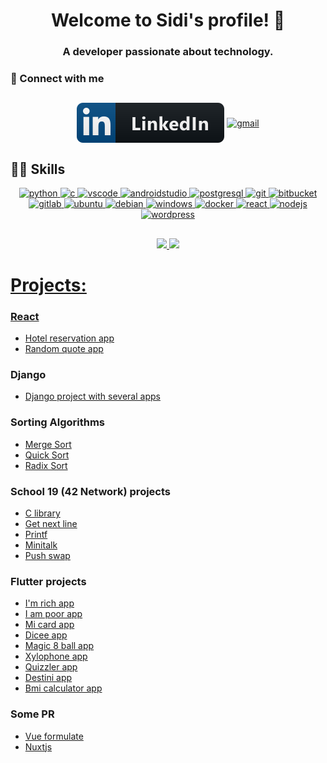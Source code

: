 <div align="center">

# Welcome to Sidi's profile! :wave:

</div>

<h3 align="center">A developer passionate about technology.</h3>

<h3>🔌 Connect with me</h3>

##

<div align="center">
 <p>
  <a href="https://www.linkedin.com/in/sidi-zawi-23197b174/" target="_blank"><img align="center" src="https://github.com/ryihan/ryihan-material/blob/main/Icon/linkedin.svg" alt="linkedin" /></a>
 <a href="mailto:zawisidim@gmail.com">
    <img align="center" src="https://github.com/keikomori/icons-badges/blob/master/badges/Gmail/gmail.svg" alt="gmail" />
  </a>
 </p>
 
 <h2 align="left">👩‍💻 Skills</h2>

<p>
  <a href="https://www.python.org"><img src="https://github.com/keikomori/icons-badges/blob/master/icons/Python/python.svg" alt="python" width="40" height="40"/>
  <a href="https://www.learn-c.org"><img src="https://github.com/keikomori/icons-badges/blob/master/icons/C/c.svg" alt="c" width="40" height="40"/>
  <a href="https://code.visualstudio.com"><img src="https://github.com/keikomori/icons-badges/blob/master/icons/VSCode/vscode.svg" alt="vscode" width="40" height="40"/>
  <a href="https://developer.android.com/studio/"><img src="https://github.com/keikomori/icons-badges/blob/master/icons/Android/android.svg" alt="androidstudio" width="40" height="40"/>
  <a href="https://www.postgresql.org"><img src="https://github.com/keikomori/icons-badges/blob/master/icons/Postgresql/postgresql.svg" alt="postgresql" width="40" height="40"/>
  <a href="https://git-scm.com/"><img src="https://github.com/keikomori/icons-badges/blob/master/icons/Git/git.svg" alt="git" width="40" height="40"/>
  <a href="https://bitbucket.org/"><img src="https://github.com/keikomori/icons-badges/blob/master/icons/Bitbucket/bitbucket.svg" alt="bitbucket" width="40" height="40"/>
  <a href="https://gitlab.com/"><img src="https://github.com/keikomori/icons-badges/blob/master/icons/GitLab/gitlab.svg" alt="gitlab" width="40" height="40"/>
  <a href="https://ubuntu.com/"><img src="https://github.com/keikomori/icons-badges/blob/master/icons/Ubuntu/ubuntu.svg" alt="ubuntu" width="40" height="40"/>
  <a href="https://www.debian.org/"><img src="https://github.com/keikomori/icons-badges/blob/master/icons/Debian/debian_original.svg" alt="debian" width="40" height="40"/>
  <a href="https://www.microsoft.com/pt-br/windows/"><img src="https://github.com/keikomori/icons-badges/blob/master/icons/Windows/windows.svg" alt="windows" width="40" height="40"/>
  <a href="https://www.docker.com/"><img src="https://github.com/keikomori/icons-badges/blob/master/icons/Docker/docker.svg" alt="docker" width="40" height="40"/>
  <a href="https://reactjs.org//"><img src="https://github.com/keikomori/icons-badges/blob/master/icons/React/react.svg" alt="react" width="40" height="40"/>
  <a href="https://nodejs.org/en/"><img src="https://github.com/keikomori/icons-badges/blob/master/icons/NodeJS/nodejs.svg" alt="nodejs" width="40" height="40"/>
  <a href="https://wordpress.org/"><img src="https://github.com/keikomori/icons-badges/blob/master/icons/WordPress/wordpress.svg" alt="wordpress" width="40" height="40"/>
</p>
 
 ##
 <p>
  <img width="50%" src="https://github-readme-stats.vercel.app/api?username=sidizawi&show_icons=true&theme=tokyonight&include_all_commits=true" />
  <img width=41.6%"  src="https://github-readme-stats.vercel.app/api/top-langs/?username=sidizawi&layout=compact&theme=tokyonight" /> 
 </p>
</div>

<!--
##
                                                                                                                                  
<h2>📊 Stats</h2>

<p align="center">
<a href="https://github.com/ashutosh00710/github-readme-activity-graph"><img alt="Keiko Activity Graph" src="https://activity-graph.herokuapp.com/graph?username=sidizawi&bg_color=1F222E&color=F8D866&line=F85D7F&point=FFFFFF&hide_border=true" /></a>
</p>
-->

##
<div>
 <h1>Projects:</h1>
 
 <h3>React</h3>
 <ul>
  <li><a href="https://github.com/sidizawi/resort">Hotel reservation app</a></li>
  <li><a href="https://github.com/sidizawi/random-quote">Random quote app</a></li>
 </ul>
                                                        
 <h3>Django</h3>
 <ul>
  <li><a href="http://sidizawi99.pythonanywhere.com/">Django project with several apps</a></li>
 </ul>
                                                  
                                                  
 <h3>Sorting Algorithms</h3>
 <ul>
  <li><a href="https://github.com/sidizawi/mergeSort">Merge Sort</a></li>
  <li><a href="https://github.com/sidizawi/quickSort">Quick Sort</a></li>
  <li><a href="https://github.com/sidizawi/radixSort">Radix Sort</a></li>
 </ul>
 
                                                     
 <h3>School 19 (42 Network) projects</h3>
 <ul>
  <li><a href="https://github.com/sidizawi/libft">C library</a></li>
  <li><a href="https://github.com/sidizawi/get_next_line">Get next line</a></li>
  <li><a href="https://github.com/sidizawi/printf">Printf</a></li>
  <li><a href="https://github.com/sidizawi/minitalk">Minitalk</a></li>
  <li><a href="https://github.com/sidizawi/push_swap">Push swap</a></li>
 </ul>
      
                                                  
 <h3>Flutter projects</h3>
 <ul>
  <li><a href="https://github.com/sidizawi/imrich">I'm rich app</a></li>
  <li><a href="https://github.com/sidizawi/i_am_poor">I am poor app</a></li>
  <li><a href="https://github.com/sidizawi/mi_card">Mi card app</a></li>
  <li><a href="https://github.com/sidizawi/dicee">Dicee app</a></li>
  <li><a href="https://github.com/sidizawi/magic_8_ball">Magic 8 ball app</a></li>
  <li><a href="https://github.com/sidizawi/xylophone">Xylophone app</a></li>
  <li><a href="https://github.com/sidizawi/quizzler">Quizzler app</a></li>
  <li><a href="https://github.com/sidizawi/destini">Destini app</a></li>
  <li><a href="https://github.com/sidizawi/bmi_calculator">Bmi calculator app</a></li>
 </ul>
                                                     
                                                     
 <h3>Some PR</h3>
 <ul>
  <li><a href="https://github.com/wearebraid/vueformulate.com/pull/106">Vue formulate</a></li>
  <li><a href="https://github.com/nuxt/nuxtjs.org/pull/1519">Nuxtjs</a></li>
 </ul>
</div>
